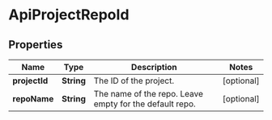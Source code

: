 
# ApiProjectRepoId

## Properties
Name | Type | Description | Notes
------------ | ------------- | ------------- | -------------
**projectId** | **String** | The ID of the project. |  [optional]
**repoName** | **String** | The name of the repo. Leave empty for the default repo. |  [optional]



